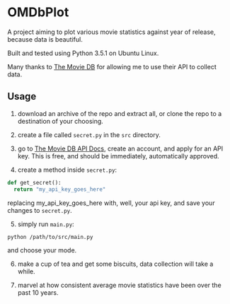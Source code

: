 # OMDbPlot
A project aiming to plot various movie statistics against year of release, because data is beautiful.

Built and tested using Python 3.5.1 on Ubuntu Linux.

Many thanks to [The Movie DB](http://themoviedb.org) for allowing me to use their API to collect data.

## Usage
1. download an archive of the repo and extract all, or clone the repo to a destination of your choosing.

2. create a file called `secret.py` in the `src` directory.

3. go to [The Movie DB API Docs](https://www.themoviedb.org/documentation/api), create an account, and apply for an API key. This is free, and should be immediately, automatically approved.

4. create a method inside `secret.py`:
  ```python
  def get_secret():
    return "my_api_key_goes_here"
  ```
  replacing my_api_key_goes_here with, well, your api key, and save your changes to `secret.py`.

5. simply run `main.py`:
  ```
  python /path/to/src/main.py
  ```
  and choose your mode.
  
6. make a cup of tea and get some biscuits, data collection will take a while.

7. marvel at how consistent average movie statistics have been over the past 10 years.
